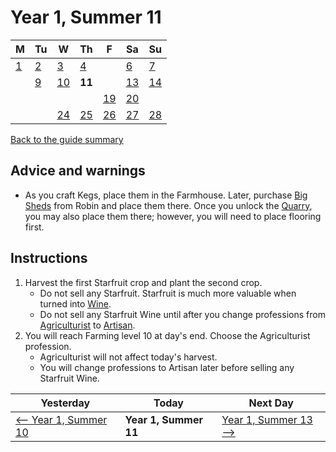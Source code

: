 # Year 1, Summer 11

| M                          | Tu                        | W                         | Th                        | F                         | Sa                        | Su                        |
| -------------------------- | ------------------------- | ------------------------- | ------------------------- |-------------------------- | ------------------------- | ------------------------- |
| [1](year-1-summer-1.md)    | [2](year-1-summer-2.md)   | [3](year-1-summer-3.md)   | [4](year-1-summer-4.md)   |                           | [6](year-1-summer-6.md)   | [7](year-1-summer-7.md)   |
|                            | [9](year-1-summer-9.md)   | [10](year-1-summer-10.md) | **11**                    |                           | [13](year-1-summer-13.md) | [14](year-1-summer-14.md) |
|                            |                           |                           |                           | [19](year-1-summer-19.md) | [20](year-1-summer-20.md) |                           |
|                            |                           | [24](year-1-summer-24.md) | [25](year-1-summer-25.md) | [26](year-1-summer-26.md) | [27](year-1-summer-27.md) | [28](year-1-summer-28.md) |

[Back to the guide summary](readme.md)

## Advice and warnings

- As you craft Kegs, place them in the Farmhouse. Later, purchase [Big Sheds](https://stardewvalleywiki.com/Shed) from Robin and place them there. Once you unlock the [Quarry](https://stardewvalleywiki.com/Quarry), you may also place them there; however, you will need to place flooring first.

## Instructions

1. Harvest the first Starfruit crop and plant the second crop.
   - Do not sell any Starfruit. Starfruit is much more valuable when turned into [Wine](https://stardewvalleywiki.com/Wine).
   - Do not sell any Starfruit Wine until after you change professions from [Agriculturist](https://stardewvalleywiki.com/Farming#Farming_Skill) to [Artisan](https://stardewvalleywiki.com/Farming#Farming_Skill).
2. You will reach Farming level 10 at day's end. Choose the Agriculturist profession.
   - Agriculturist will not affect today's harvest.
   - You will change professions to Artisan later before selling any Starfruit Wine.

| Yesterday                                   | Today                 | Next Day                                    |
| ------------------------------------------- | --------------------- | ------------------------------------------- |
| [⟵ Year 1, Summer 10](year-1-summer-10.md) | **Year 1, Summer 11** | [Year 1, Summer 13 ⟶](year-1-summer-13.md) |
